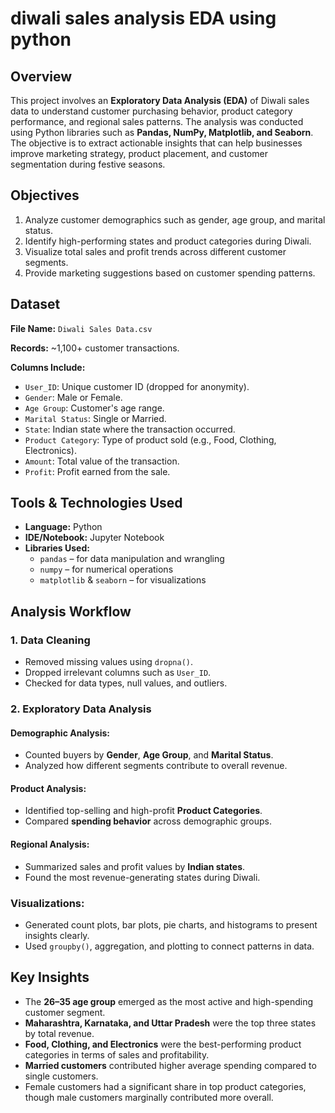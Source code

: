 # diwali sales analysis EDA using python
## Overview

This project involves an **Exploratory Data Analysis (EDA)** of Diwali sales data to understand customer purchasing behavior, product category performance, and regional sales patterns. The analysis was conducted using Python libraries such as **Pandas, NumPy, Matplotlib, and Seaborn**. The objective is to extract actionable insights that can help businesses improve marketing strategy, product placement, and customer segmentation during festive seasons.

  
## Objectives

 1. Analyze customer demographics such as gender, age group, and marital status.
 2. Identify high-performing states and product categories during Diwali.
 3. Visualize total sales and profit trends across different customer segments.
 4. Provide marketing suggestions based on customer spending patterns.


## Dataset

 **File Name:** `Diwali Sales Data.csv`
 
 **Records:** ~1,100+ customer transactions.
 
 **Columns Include:**
 
  - `User_ID`: Unique customer ID (dropped for anonymity).
  - `Gender`: Male or Female.
  - `Age Group`: Customer's age range.
  - `Marital Status`: Single or Married.
  - `State`: Indian state where the transaction occurred.
  - `Product Category`: Type of product sold (e.g., Food, Clothing, Electronics).
  - `Amount`: Total value of the transaction.
  - `Profit`: Profit earned from the sale.

##  Tools & Technologies Used

- **Language:** Python
- **IDE/Notebook:** Jupyter Notebook
- **Libraries Used:**
  - `pandas` – for data manipulation and wrangling
  - `numpy` – for numerical operations
  - `matplotlib` & `seaborn` – for visualizations


##  Analysis Workflow

 ### 1. Data Cleaning
 - Removed missing values using `dropna()`.
 - Dropped irrelevant columns such as `User_ID`.
 - Checked for data types, null values, and outliers.

 ### 2. Exploratory Data Analysis

 #### Demographic Analysis:
- Counted buyers by **Gender**, **Age Group**, and **Marital Status**.
- Analyzed how different segments contribute to overall revenue.

 #### Product Analysis:
 - Identified top-selling and high-profit **Product Categories**.
 - Compared **spending behavior** across demographic groups.

 #### Regional Analysis:
 - Summarized sales and profit values by **Indian states**.
 - Found the most revenue-generating states during Diwali.

 ### Visualizations:
 - Generated count plots, bar plots, pie charts, and histograms to present insights clearly.
 - Used `groupby()`, aggregation, and plotting to connect patterns in data.

  ##  Key Insights

 - The **26–35 age group** emerged as the most active and high-spending customer segment.
 - **Maharashtra, Karnataka, and Uttar Pradesh** were the top three states by total revenue.
 - **Food, Clothing, and Electronics** were the best-performing product categories in terms of sales and profitability.
 - **Married customers** contributed higher average spending compared to single customers.
 - Female customers had a significant share in top product categories, though male customers marginally contributed more overall.


